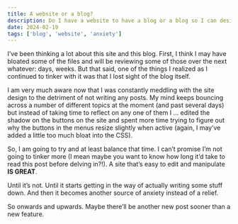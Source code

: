```yaml
---
title: A website or a blog?
description: Do I have a website to have a blog or a blog so I can design a website?
date: 2024-02-19
tags: ['blog', 'website', 'anxiety']
---
```

I’ve been thinking a lot about this site and this blog. First, I think I may have bloated some of the files and will be reviewing some of those over the next whatever: days, weeks. But that said, one of the things I realized as I continued to tinker with it was that I lost sight of the blog itself. 

I am very much aware now that I was constantly meddling with the site design to the detriment of not writing any posts. My mind keeps bouncing across a number of different topics at the moment (and past several days) but instead of taking time to reflect on any one of them I … edited the shadow on the buttons on the site and spent more time trying to figure out why the buttons in the menus resize slightly when active (again, I may’ve added a little too much bloat into the CSS).

So, I am going to try and at least balance that time. I can’t promise I’m not going to tinker more (I mean maybe you want to know how long it’d take to read this post before delving in?!). A site that’s easy to edit and manipulate **IS GREAT**. 

Until it’s not. Until it starts getting in the way of actually writing some stuff down. And then it becomes another source of anxiety instead of a relief. 

So onwards and upwards. Maybe there’ll be another new post sooner than a new feature.

